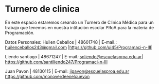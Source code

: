 # Turnero de clinica
En este espacio estaremos creando un Turnero de Clinica Médica para un trabajo que tenemos en nuestra intitución escolar PRoA para la materia de Programación.

Datos Personales: Huilen Ceballos | 48601748 |
E-mail.: huilenceballos243@gmail.com |https://github.com/ui45/Programaci-n-III|

Liendo santiago | 48671247 |
E-mail.:snliendo@escuelasproa.edu.ar|
https://github.com/santiliendo247/Programaci-n-III

Juan Pavon | 48130115 |
E-mail: jipavon@escuelasproa.edu.ar
https://github.com/monoverdeenelcuevon
